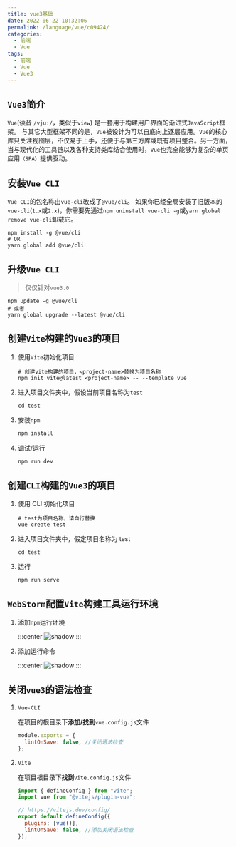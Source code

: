 ```yaml
---
title: vue3基础
date: 2022-06-22 10:32:06
permalink: /language/vue/c09424/
categories:
  - 前端
  - Vue
tags:
  - 前端
  - Vue
  - Vue3
---
```


## `Vue3`简介

`Vue`(读音 `/vjuː/`，类似于`view`) 是一套用于构建用户界面的渐进式`JavaScript`框架。 与其它大型框架不同的是，`Vue`被设计为可以自底向上逐层应用。`Vue`的核心库只关注视图层，不仅易于上手，还便于与第三方库或既有项目整合。另一方面，当与现代化的工具链以及各种支持类库结合使用时，`Vue`也完全能够为复杂的单页应用`（SPA）`提供驱动。

<!-- more -->

<InArticleAdsense
    data-ad-client="ca-pub-1725717718088510"
    data-ad-slot="7426219401">
</InArticleAdsense>

## 安装`Vue CLI`

`Vue CLI`的包名称由`vue-cli`改成了`@vue/cli`。 如果你已经全局安装了旧版本的`vue-cli`(`1.x`或`2.x`)，你需要先通过`npm uninstall vue-cli -g`或`yarn global remove vue-cli`卸载它。

``` shell
npm install -g @vue/cli
# OR
yarn global add @vue/cli
```

## 升级`Vue CLI`

> 仅仅针对`vue3.0`

``` shell
npm update -g @vue/cli
# 或者
yarn global upgrade --latest @vue/cli
```

## 创建`Vite`构建的`Vue3`的项目

1. 使用`Vite`初始化项目

   ``` shell
   # 创建vite构建的项目，<project-name>替换为项目名称
   npm init vite@latest <project-name> -- --template vue
   ```

2. 进入项目文件夹中，假设当前项目名称为`test`

   ``` shell
   cd test
   ```

3. 安装`npm`

   ``` bash
   npm install
   ```

4. 调试/运行

   ``` bash
   npm run dev
   ```

## 创建`CLI`构建的`Vue3`的项目

1. 使用 CLI 初始化项目

   ``` shell
   # test为项目名称，请自行替换
   vue create test
   ```

2. 进入项目文件夹中，假定项目名称为 test

   ``` shell
   cd test
   ```

3. 运行

   ``` shell
   npm run serve
   ```

## `WebStorm`配置`Vite`构建工具运行环境

1. 添加`npm`运行环境

   :::center
   ![shadow](https://cdn.jsdelivr.net/gh/xingcxb/blog_img@blog1/%E5%BC%80%E5%8F%91%E8%AF%AD%E8%A8%80/Vue/Snipaste_2022-01-16_19-57-56.png)
   :::

2. 添加运行命令

   :::center
   ![shadow](https://cdn.jsdelivr.net/gh/xingcxb/blog_img@blog1/%E5%BC%80%E5%8F%91%E8%AF%AD%E8%A8%80/Vue/Snipaste_2022-01-16_20-00-38.png)
   :::

## 关闭`vue3`的语法检查

1. `Vue-CLI`

   在项目的根目录下**添加/找到**`vue.config.js`文件

   ``` js
   module.exports = {
     lintOnSave: false, //关闭语法检查
   };
   ```

2. `Vite`

   在项目根目录下**找到**`vite.config.js`文件

   ``` js
   import { defineConfig } from "vite";
   import vue from "@vitejs/plugin-vue";

   // https://vitejs.dev/config/
   export default defineConfig({
     plugins: [vue()],
     lintOnSave: false, //添加关闭语法检查
   });
   ```

